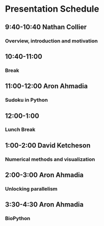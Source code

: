 # Presentation Schedule

## 9:40-10:40  Nathan Collier
### Overview, introduction and motivation 

## 10:40-11:00
### Break

## 11:00-12:00 Aron Ahmadia
### Sudoku in Python

## 12:00-1:00
### Lunch Break

## 1:00-2:00 David Ketcheson
### Numerical methods and visualization 

## 2:00-3:00 Aron Ahmadia
### Unlocking parallelism

## 3:30-4:30 Aron Ahmadia
### BioPython
